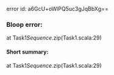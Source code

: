 error id: a6GcU+oWlPQ5uc3gJqBbXg==
### Bloop error:

at Task1$Sequence$.zip(Task1.scala:29)
#### Short summary: 

at Task1$Sequence$.zip(Task1.scala:29)